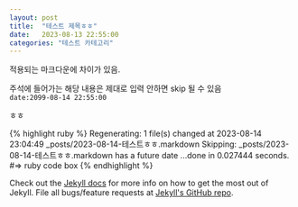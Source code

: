 ```yaml
---
layout: post
title:  "테스트 제목ㅎㅎ"
date:   2023-08-13 22:55:00
categories: "테스트 카테고리"
---
```


적용되는 마크다운에 차이가 있음.

주석에 들어가는 해당 내용은 제대로 입력 안하면 skip 될 수 있음  
`date:2099-08-14 22:55:00`

ㅎㅎ

{% highlight ruby %}
Regenerating: 1 file(s) changed at 2023-08-14 23:04:49
_posts/2023-08-14-테스트ㅎㅎ.markdown
Skipping: _posts/2023-08-14-테스트ㅎㅎ.markdown has a future date
...done in 0.027444 seconds.
#=> ruby code box
{% endhighlight %}

Check out the [Jekyll docs][jekyll] for more info on how to get the most out of Jekyll. File all bugs/feature requests at [Jekyll's GitHub repo][jekyll-gh].

[jekyll-gh]: https://github.com/mojombo/jekyll
[jekyll]:    http://jekyllrb.com

